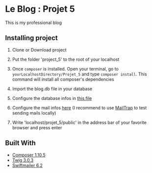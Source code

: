 # Le Blog : Projet 5

This is my professional blog

## Installing project

1.  Clone or Download project

2.  Put the folder 'project_5' to the root of your localhost

3.  Once ```composer``` is installed. Open your terminal, go to ```yourLocalhostDirectory/Projet_5``` and type ````composer install````. This command will install all composer's dependencies

4.  Import the blog.db file in your database

5.  Configure the database infos in [this file](config/dev.php)

6.  Configure the mail infos [here](config/Mail.php) (I recommend to use [MailTrap](https://mailtrap.io/) to test sending mails locally)

7.  Write 'localhost/projet_5/public' in the address bar of your favorite browser and press enter

## Built With
*   [Composer 1.10.5](https://getcomposer.org/)
*   [Twig 3.0.3](https://twig.symfony.com/)
*   [Swiftmailer 6.2](https://swiftmailer.symfony.com/)

